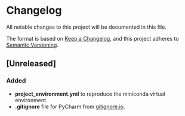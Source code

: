 # Changelog

All notable changes to this project will be documented in this file.

The format is based on [Keep a Changelog](https://keepachangelog.com/en/1.1.0/),
and this project adheres to [Semantic Versioning](https://semver.org/spec/v2.0.0.html).

## [Unreleased]

### Added

- **project_environment.yml** to reproduce the miniconda virtual environment.
- **.gitignore** file for PyCharm from [gitignore.io][gitignore.io].

[gitignore.io]: https://gitignore.io "Create useful .gitignore files for your project"
